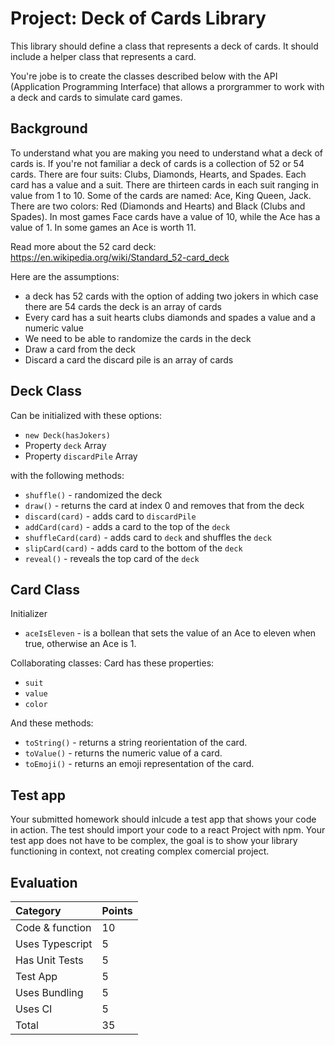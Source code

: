 # Project: Deck of Cards Library
This library should define a class that represents a deck of cards. It should include a helper class that represents a card. 

You're jobe is to create the classes described below with the API (Application Programming Interface) that allows a prorgrammer to work with a deck and cards to simulate card games.

## Background 
To understand what you are making you need to understand what a deck of cards is. If you're not familiar a deck of cards is a collection of 52 or 54 cards. There are four suits: Clubs, Diamonds, Hearts, and Spades. Each card has a value and a suit. There are thirteen cards in each suit ranging in value from 1 to 10. Some of the cards are named: Ace, King Queen, Jack. There are two colors: Red (Diamonds and Hearts) and Black (Clubs and Spades). In most games Face cards have a value of 10, while the Ace has a value of 1. In some games an Ace is worth 11. 

Read more about the 52 card deck: https://en.wikipedia.org/wiki/Standard_52-card_deck

Here are the assumptions:
- a deck has 52 cards with the option of adding two jokers in which case there are 54 cards the deck is an array of cards
- Every card has a suit hearts clubs diamonds and spades a value and a numeric value 
- We need to be able to randomize the cards in the deck
- Draw a card from the deck
- Discard a card the discard pile is an array of cards

## Deck Class
Can be initialized with these options:
- `new Deck(hasJokers)`
- Property `deck` Array
- Property `discardPile` Array

with the following methods:
- `shuffle()` - randomized the deck
- `draw()` - returns the card at index 0 and removes that from the deck
- `discard(card)` - adds card to `discardPile` 
- `addCard(card)` - adds a card to the top of the `deck`
- `shuffleCard(card)` - adds card to `deck` and shuffles the `deck`
- `slipCard(card)` - adds card to the bottom of the `deck`
- `reveal()` - reveals the top card of the `deck`

## Card Class
Initializer
- `aceIsEleven` - is a bollean that sets the value of an Ace to eleven when true, otherwise an Ace is 1. 

Collaborating classes: Card has these properties:
- `suit`
- `value`
- `color`

And these methods:
- `toString()` - returns a string reorientation of the card. 
- `toValue()` - returns the numeric value of a card. 
- `toEmoji()` - returns an emoji representation of the card.  

## Test app
Your submitted homework should inlcude a test app that shows your code in action. The test should import your code to a react Project with npm. Your test app does not have to be complex, the goal is to show your library functioning in context, not creating complex comercial project. 

## Evaluation
| Category | Points |
|:---------|:-------|
| Code & function | 10 |
| Uses Typescript |  5 |
| Has Unit Tests  |  5 |
| Test App        |  5 |
| Uses Bundling   |  5 |
| Uses CI         |  5 |
| Total           | 35 |

<!-- | Expectations | Does not meet | Meets | Exceeds |
|:-------------|:--------------|:------|:--------|
| **_Completion_** | < 100% of functions written | All functions written | Includes all stretch functions, comments, and documentation |
| **_Quality_** | Code is sloppy and/or throws errors | Code is well written with no errors | Considers edge cases |
| **_Comprehension_** | Can't explain the code written | Can explain the code | Could write the code again from scratch | -->
